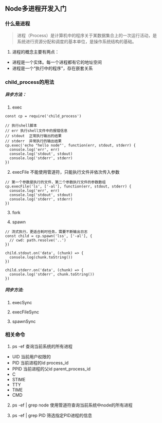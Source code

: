 ## Node多进程开发入门

### 什么是进程
> 进程（Process）是计算机中的程序关于某数据集合上的一次运行活动，是系统进行资源分配和调度的基本单位，是操作系统结构的基础。

1. 进程的概念主要有两点：
- 进程是一个实体。每一个进程都有它的地址空间
- 进程是一个“执行中的程序”，存在嵌套关系


### child_process的用法
##### 异步方法： 
1. exec 
```
const cp = require('child_process')

// 执行shell脚本 
// err 执行shell文件中的报错信息 
// stdout  正常执行输出的结果
// stderr  异常执行的输出结果
cp.exec('echo "hello node"', function(err, stdout, stderr) {
  console.log('err', err)
  console.log('stdout', stdout)
  console.log('stderr', stderr)
})
```

2. execFile 不能使用管道符，只能执行文件并依次传入参数
```
// 第一个参数是执行的文件，第二个参数执行文件的参数数组
cp.execFile('ls', ['-al'], function(err, stdout, stderr) {
  console.log('err', err)
  console.log('stdout', stdout)
  console.log('stderr', stderr)
})
```

3. fork

4. spawn
```
// 流式执行，更适合耗时任务，需要不断输出日志
const child = cp.spawn('lss', ['-al'], {
  // cwd: path.resolve('..')
})

child.stdout.on('data', (chunk) => {
  console.log(chunk.toString())
})

child.stderr.on('data', (chunk) => {
  console.log('stderr', chunk.toString())
})
```

##### 同步方法:
1. execSync

2. execFileSync 

3. spawnSync 


### 相关命令
1. ps -ef  查询当前系统的所有进程
- UID 当前用户权限的
- PID 当前进程的id  process_id
- PPID 当前进程的父id parent_process_id
- C 
- STIME
- TTY
- TIME
- CMD  

2. ps -ef | grep node  使用管道符查询当前系统中node的所有进程  

3. ps -ef | grep PID 筛选指定PID进程的信息


